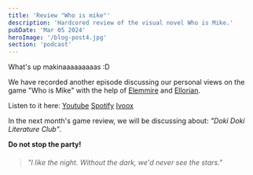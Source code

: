 ```yaml
---
title: 'Review "Who is mike"'
description: 'Hardcored review of the visual novel Who is Mike.'
pubDate: 'Mar 05 2024'
heroImage: '/blog-post4.jpg'
section: 'podcast'
---
```


What's up makinaaaaaaaaas :D

We have recorded another episode discussing our personal views on the game "Who is Mike" with the help of <a href="https://www.instagram.com/elemmire1988?utm_source=qr&igsh=MWgwcm84ZmxwaDVmYQ%3D%3D" target="_blank">Elemmire</a> and <a href="https://www.ellorian.es" target="_blank">Ellorian</a>.

Listen to it here:
<a href="https://www.youtube.com/watch?v=Cc_uOU7bmbE" target="_blank">Youtube</a>
<a href="https://open.spotify.com/episode/51CFkPLezLVSdQyyV7M04I?si=PPA0ZWoTRdKEEy_Fp-SjoA" target="_blank">Spotify</a>
<a href="https://go.ivoox.com/rf/125311353" target="_blank">Ivoox</a>

In the next month's game review, we will be discussing about: _"Doki Doki Literature Club"_.

**Do not stop the party!**

> ###### "I like the night. Without the dark, we'd never see the stars."

